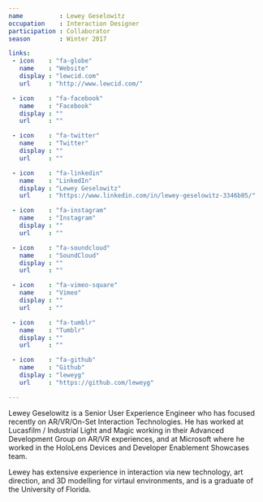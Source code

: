 ```yaml
---
name          : Lewey Geselowitz
occupation    : Interaction Designer
participation : Collaborator
season        : Winter 2017

links:
 - icon    : "fa-globe"
   name    : "Website"
   display : "lewcid.com"
   url     : "http://www.lewcid.com/"

 - icon    : "fa-facebook"
   name    : "Facebook"
   display : ""
   url     : ""

 - icon    : "fa-twitter"
   name    : "Twitter"
   display : ""
   url     : ""

 - icon    : "fa-linkedin"
   name    : "LinkedIn"
   display : "Lewey Geselowitz"
   url     : "https://www.linkedin.com/in/lewey-geselowitz-3346b05/"

 - icon    : "fa-instagram"
   name    : "Instagram"
   display : ""
   url     : ""

 - icon    : "fa-soundcloud"
   name    : "SoundCloud"
   display : ""
   url     : ""

 - icon    : "fa-vimeo-square"
   name    : "Vimeo"
   display : ""
   url     : ""

 - icon    : "fa-tumblr"
   name    : "Tumblr"
   display : ""
   url     : ""

 - icon    : "fa-github"
   name    : "Github"
   display : "leweyg"
   url     : "https://github.com/leweyg"

---
```

Lewey Geselowitz is a Senior User Experience Engineer who has focused recently on AR/VR/On-Set Interaction Technologies. He has worked at Lucasfilm / Industrial Light and Magic working in their Advanced Development Group on AR/VR experiences, and at Microsoft where he worked in the HoloLens Devices and Developer Enablement Showcases team.

Lewey has extensive experience in interaction via new technology, art direction, and 3D modelling for virtaul environments, and is a graduate of the University of Florida.